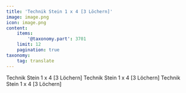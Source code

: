 ```yaml
---
title: 'Technik Stein 1 x 4 [3 Löchern]'
image: image.png
icon: image.png
content:
    items:
        '@taxonomy.part': 3701
    limit: 12
    pagination: true
taxonomy:
    tag: translate
---
```


Technik Stein 1 x 4 [3 Löchern]
Technik Stein 1 x 4 [3 Löchern]
Technik Stein 1 x 4 [3 Löchern]

